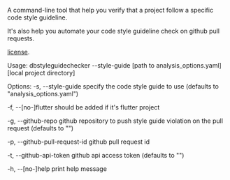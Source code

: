 A command-line tool that help you verify that a project follow a specific code style guideline.

It's also help you automate your code style guideline check on github pull requests.

[license](https://github.com/bitsydarel/dbstyleguidechecker/blob/master/LICENSE).

Usage: dbstyleguidechecker --style-guide [path to analysis_options.yaml] [local project directory]

Options: -s, --style-guide      specify the code style guide to use (defaults to "analysis_options.yaml")

-f, --[no-]flutter              should be added if it's flutter project

-g, --github-repo               github repository to push style guide violation on the pull request (defaults to "")

-p, --github-pull-request-id    github pull request id

-t, --github-api-token          github api access token (defaults to "")

-h, --[no-]help                 print help message

